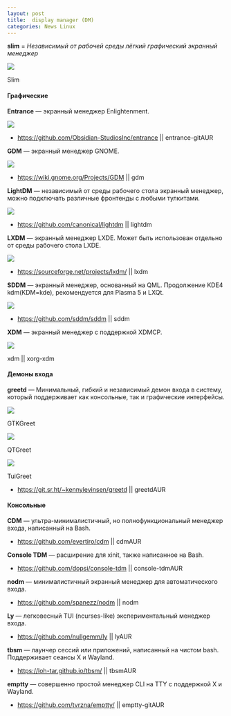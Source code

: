```yaml
---
layout: post
title:  display manager (DM)
categories: News Linux
---
```


**slim** = *Независимый от рабочей среды лёгкий графический экранный менеджер*

![](/image/DM/slim.png)

Slim

#### Графические

**Entrance** — экранный менеджер Enlightenment.

![](/image/DM/Entrance.jpg)

- https://github.com/Obsidian-StudiosInc/entrance || entrance-gitAUR

**GDM** — экранный менеджер GNOME.

![](/image/DM/Gdm.jpg)

- https://wiki.gnome.org/Projects/GDM || gdm

**LightDM** — независимый от среды рабочего стола экранный менеджер, можно подключать различные 
фронтенды с любыми тулкитами.

![](/image/DM/Lightdm.jpg)

- https://github.com/canonical/lightdm || lightdm

**LXDM** — экранный менеджер LXDE. Может быть использован отдельно от среды рабочего стола LXDE.

![](/image/DM/Lxdm.jpg)

- https://sourceforge.net/projects/lxdm/ || lxdm

**SDDM** — экранный менеджер, основанный на QML. Продолжение KDE4 kdm(KDM=kde), рекомендуется для 
Plasma 5 и LXQt.

![](/image/DM/Sddm.jpg)

- https://github.com/sddm/sddm || sddm

**XDM** — экранный менеджер с поддержкой XDMCP.

![](/image/DM/Xdm.jpg)

xdm || xorg-xdm

#### Демоны входа

**greetd** — Минимальный, гибкий и независимый демон входа в систему, который поддерживает как 
консольные, так и графические интерфейсы.

![](/image/DM/GTKGreet.jpg)

GTKGreet

![](/image/DM/QTGreet.jpg)

QTGreet

![](/image/DM/Tuigreet.jpg)

TuiGreet

- https://git.sr.ht/~kennylevinsen/greetd || greetdAUR

#### Консольные

**CDM** — ультра-минималистичный, но полнофункциональный менеджер входа, написанный на Bash.

- https://github.com/evertiro/cdm || cdmAUR

**Console TDM** — расширение для xinit, также написанное на Bash.

- https://github.com/dopsi/console-tdm || console-tdmAUR

**nodm** — минималистичный экранный менеджер для автоматического входа.

- https://github.com/spanezz/nodm || nodm

**Ly** — легковесный TUI (ncurses-like) экспериментальный менеджер входа.

- https://github.com/nullgemm/ly || lyAUR

**tbsm** — лаунчер сессий или приложений, написанный на чистом bash. Поддерживает сеансы X и 
Wayland.

- https://loh-tar.github.io/tbsm/ || tbsmAUR

**emptty** — совершенно простой менеджер CLI на TTY с поддержкой X и Wayland.

- https://github.com/tvrzna/emptty/ || emptty-gitAUR
